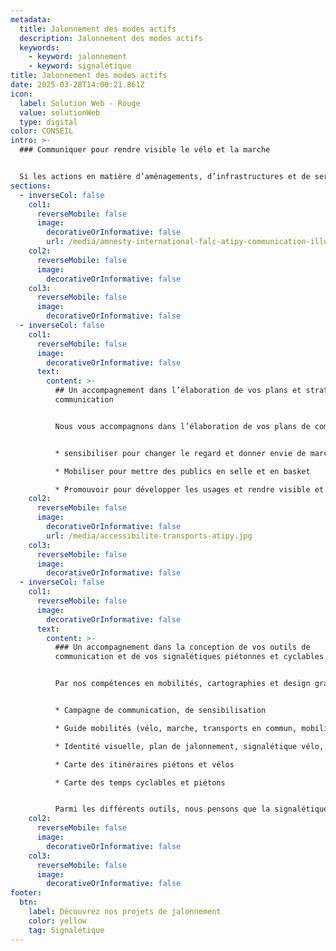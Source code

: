 ```yaml
---
metadata:
  title: Jalonnement des modes actifs
  description: Jalonnement des modes actifs
  keywords:
    - keyword: jalonnement
    - keyword: signalétique
title: Jalonnement des modes actifs
date: 2025-03-28T14:00:21.861Z
icon:
  label: Solution Web - Rouge
  value: solutionWeb
  type: digital
color: CONSEIL
intro: >-
  ### Communiquer pour rendre visible le vélo et la marche


  Si les actions en matière d’aménagements, d’infrastructures et de services occupent une place centrale dans les politiques de développement des modes actifs, la communication joue un rôle majeur pour susciter le changement et donner une autre image aux modes actifs.
sections:
  - inverseCol: false
    col1:
      reverseMobile: false
      image:
        decorativeOrInformative: false
        url: /media/amnesty-international-falc-atipy-communication-illustration.jpg
    col2:
      reverseMobile: false
      image:
        decorativeOrInformative: false
    col3:
      reverseMobile: false
      image:
        decorativeOrInformative: false
  - inverseCol: false
    col1:
      reverseMobile: false
      image:
        decorativeOrInformative: false
      text:
        content: >-
          ## Un accompagnement dans l’élaboration de vos plans et stratégies de
          communication


          Nous vous accompagnons dans l’élaboration de vos plans de communication autour des mobilités actives en travaillant sur un panel d’outils autour de trois grandes thématiques :


          * sensibiliser pour changer le regard et donner envie de marcher et faire du vélo

          * Mobiliser pour mettre des publics en selle et en basket

          * Promouvoir pour développer les usages et rendre visible et légitime le vélo et la marche pour les déplacements.
    col2:
      reverseMobile: false
      image:
        decorativeOrInformative: false
        url: /media/accessibilite-transports-atipy.jpg
    col3:
      reverseMobile: false
      image:
        decorativeOrInformative: false
  - inverseCol: false
    col1:
      reverseMobile: false
      image:
        decorativeOrInformative: false
      text:
        content: >-
          ### Un accompagnement dans la conception de vos outils de
          communication et de vos signalétiques piétonnes et cyclables


          Par nos compétences en mobilités, cartographies et design graphique et signalétique nous fabriquons et réalisons avec vous différents outils de communication :


          * Campagne de communication, de sensibilisation

          * Guide mobilités (vélo, marche, transports en commun, mobilité inclusive)

          * Identité visuelle, plan de jalonnement, signalétique vélo, piétonne et transports collectifs

          * Carte des itinéraires piétons et vélos

          * Carte des temps cyclables et piétons


          Parmi les différents outils, nous pensons que la signalétique constitue un levier important pour rendre visible et légitimer la place des modes actifs dans l’espace public. La signalétique constitue un de nos coeurs de métier et nous pouvons vous accompagner dans le déploiement d’une signalétique d’orientation accessible à tous et toutes, de l’audit à la pose en passant par la création.
    col2:
      reverseMobile: false
      image:
        decorativeOrInformative: false
    col3:
      reverseMobile: false
      image:
        decorativeOrInformative: false
footer:
  btn:
    label: Découvrez nos projets de jalonnement
    color: yellow
    tag: Signalétique
---
```

